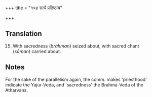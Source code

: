 +++
title = "१५४ सत्ये प्रतिष्ठाय"

+++
## Translation
15. With sacredness (*bráhman*) seized about, with sacred chant  
(*sā́man*) carried about.

## Notes
For the sake of the parallelism again, the comm. makes 'priesthood'  
indicate the Yajur-Veda, and 'sacredness' the Brahma-Veda of the  
Atharvans.
